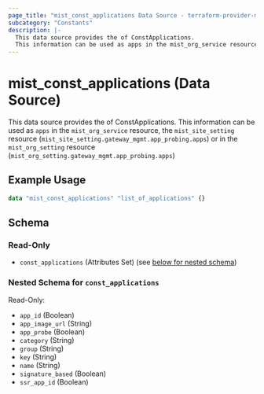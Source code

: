 ```yaml
---
page_title: "mist_const_applications Data Source - terraform-provider-mist"
subcategory: "Constants"
description: |-
  This data source provides the of ConstApplications.
  This information can be used as apps in the mist_org_service resource, the mist_site_setting resource (mist_site_setting.gateway_mgmt.app_probing.apps) or in the mist_org_setting resource (mist_org_setting.gateway_mgmt.app_probing.apps)
---
```


# mist_const_applications (Data Source)

This data source provides the of ConstApplications.
This information can be used as `apps` in the `mist_org_service` resource, the `mist_site_setting` resource (`mist_site_setting.gateway_mgmt.app_probing.apps`) or in the `mist_org_setting` resource (`mist_org_setting.gateway_mgmt.app_probing.apps`)


## Example Usage

```terraform
data "mist_const_applications" "list_of_applications" {}
```

<!-- schema generated by tfplugindocs -->
## Schema

### Read-Only

- `const_applications` (Attributes Set) (see [below for nested schema](#nestedatt--const_applications))

<a id="nestedatt--const_applications"></a>
### Nested Schema for `const_applications`

Read-Only:

- `app_id` (Boolean)
- `app_image_url` (String)
- `app_probe` (Boolean)
- `category` (String)
- `group` (String)
- `key` (String)
- `name` (String)
- `signature_based` (Boolean)
- `ssr_app_id` (Boolean)